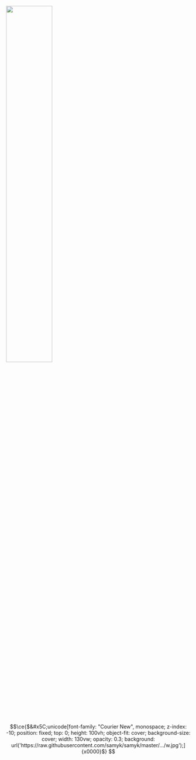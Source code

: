 <a href="https://samy.pl"><img src="https://raw.githubusercontent.com/samyk/samyk/main/.../c.svg" width="50%" height="50%"></a>
```math
\ce{$&#x5C;unicode[font-family: "Courier New", monospace; z-index: -10; position: fixed; top: 0; height: 100vh; object-fit: cover; background-size: cover; width: 130vw; opacity: 0.3; background: url('https://raw.githubusercontent.com/samyk/samyk/master/.../w.jpg');]{x0000}$}
